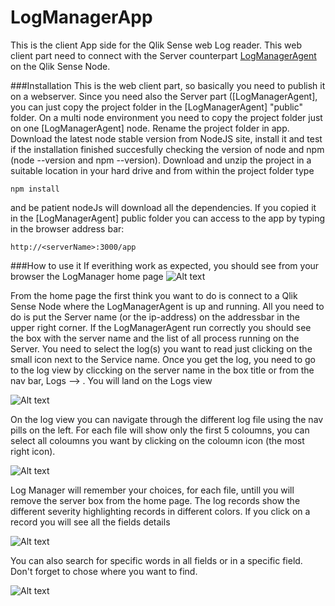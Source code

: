 # LogManagerApp

This is the client App side for the Qlik Sense web Log reader. This web client part need to connect with the Server counterpart [LogManagerAgent](https://github.com/expovin/LogManagerAgent) on the Qlik Sense Node.

###Installation
This is the web client part, so basically you need to publish it on a webserver. Since you need also the Server part ([LogManagerAgent], you can just copy the project folder in the [LogManagerAgent] "public" folder. On a multi node environment  you need to copy the project folder just on one [LogManagerAgent] node. Rename the project folder in app.
Download the latest node stable version from NodeJS site, install it and test if the installation finished succesfully checking the version of node and npm (node --version and npm --version). Download and unzip the project in a suitable location in your hard drive and from within the project folder type

```
npm install
```

and be patient nodeJs will download all the dependencies. If you copied it in the [LogManagerAgent] public folder you can access to the app by typing in the browser address bar:

```
http://<serverName>:3000/app
```

###How to use it
If everithing work as expected, you should see from your browser the LogManager home page
![Alt text](/images/HomePage.png)

From the home page the first think you want to do is connect to a Qlik Sense Node where the LogManagerAgent is up and running. All you need to do is put the Server name (or the ip-address) on the addressbar in the upper right corner. If the LogManagerAgent run correctly you should see the box with the server name and the list of all process running on the Server. You need to select the log(s) you want to read just clicking on the small icon next to the Service name. Once you get the log, you need to go to the log view by cliccking on the server name in the box title or from the nav bar, Logs --> <Server Name>. You will land on the Logs view

![Alt text](/images/LogView.png)

On the log view you can navigate through the different log file using the nav pills on the left. For each file will show only the first 5 coloumns, you can select all coloumns you want by clicking on the coloumn icon (the most right icon). 

![Alt text](/images/ColoumnSelection.png)

Log Manager will remember your choices, for each file, untill you will remove the server box from the home page. The log records show the different severity highlighting records in different colors. If you click on a record you will see all the fields details

![Alt text](/images/RecordDetails.png)

You can also search for specific words in all fields or in a specific field. Don't forget to chose where you want to find.

![Alt text](/images/Search.png)

